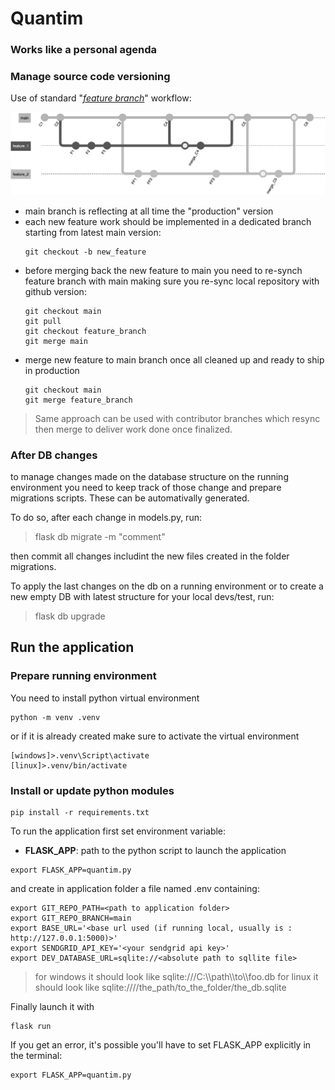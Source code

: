 # Quantim


### Works like a personal agenda


### Manage source code versioning ###
Use of standard "*[feature branch](https://www.atlassian.com/git/tutorials/comparing-workflows/feature-branch-workflow)*" workflow:

![feature branch workflow](./ressources/feature_branch.png)
- main branch is reflecting at all time the "production" version
- each new feature work should be implemented in a dedicated branch starting from latest main version:
    ```
    git checkout -b new_feature
- before merging back the new feature to main you need to re-synch feature branch with main making sure you re-sync local repository with github version:
    ```
    git checkout main
    git pull
    git checkout feature_branch
    git merge main
    ```
- merge new feature to main branch once all cleaned up and ready to ship in production
    ```
    git checkout main
    git merge feature_branch
    ```

> Same approach can be used with contributor branches which resync then merge to deliver work done once finalized.


### After DB changes
to manage changes made on the database structure on the running environment you need to keep track of those change and prepare migrations scripts.
These can be automativally generated.

To do so, after each change in models.py, run:
>flask db migrate -m "comment"

then commit all changes includint the new files created in the folder migrations.

To apply the last changes on the db on a running environment or to create a new empty DB with latest structure for your local devs/test, run:
>flask db upgrade

## Run the application ##
### Prepare running environment ###

You need to install python virtual environment

```
python -m venv .venv
```
or if it is already created make sure to activate the virtual environment
```
[windows]>.venv\Script\activate
[linux]>.venv/bin/activate
```

### Install or update python modules ###

```
pip install -r requirements.txt
```

To run the application first set environment variable:
- **FLASK_APP**: path to the python script to launch the application

```
export FLASK_APP=quantim.py
```

and create in application folder a file named .env containing:

```
export GIT_REPO_PATH=<path to application folder>
export GIT_REPO_BRANCH=main
export BASE_URL='<base url used (if running local, usually is : http://127.0.0.1:5000)>'
export SENDGRID_API_KEY='<your sendgrid api key>'
export DEV_DATABASE_URL=sqlite://<absolute path to sqllite file>
```
> for windows it should look like sqlite:///C:\\\\path\\\\to\\\\foo.db
> for linux it should look like sqlite:////the_path/to_the_folder/the_db.sqlite

Finally launch it with
```
flask run
```

 If you get an error, it's possible you'll have to set FLASK_APP explicitly in the terminal:
```
export FLASK_APP=quantim.py
```
